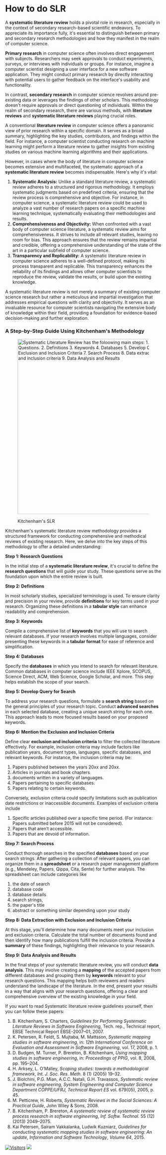 # How to do SLR

A **systematic literature review** holds a pivotal role in research, especially in the context of secondary research-based scientific endeavors. To appreciate its importance fully, it's essential to distinguish between primary and secondary research methodologies and how they manifest in the realm of computer science.

**Primary research** in computer science often involves direct engagement with subjects. Researchers may seek approvals to conduct experiments, surveys, or interviews with individuals or groups. For instance, imagine a computer scientist designing a user interface for a new software application. They might conduct primary research by directly interacting with potential users to gather feedback on the interface's usability and functionality.

In contrast, **secondary research** in computer science revolves around pre-existing data or leverages the findings of other scholars. This methodology doesn't require approvals or direct questioning of individuals. Within the realm of secondary research, there are various methods, with **literature reviews** and **systematic literature reviews** playing crucial roles.

A conventional **literature review** in computer science offers a panoramic view of prior research within a specific domain. It serves as a broad summary, highlighting the key studies, contributors, and findings within the field. For instance, a computer scientist conducting research on machine learning might perform a literature review to gather insights from existing studies on various machine learning algorithms and their applications.

However, in cases where the body of literature in computer science becomes extensive and multifaceted, the systematic approach of a **systematic literature review** becomes indispensable. Here's why it's vital:

1. **Systematic Analysis:** Unlike a standard literature review, a systematic review adheres to a structured and rigorous methodology. It employs systematic judgments based on predefined criteria, ensuring that the review process is comprehensive and objective. For instance, in computer science, a systematic literature review could be used to analyze a vast number of research papers on a specific machine learning technique, systematically evaluating their methodologies and results.
2. **Comprehensiveness and Objectivity:** When confronted with a vast body of computer science literature, a systematic review aims for comprehensiveness. It strives to include all relevant studies, leaving no room for bias. This approach ensures that the review remains impartial and credible, offering a comprehensive understanding of the state of the art in a particular subfield of computer science.
3. **Transparency and Replicability:** A systematic literature review in computer science adheres to a well-defined protocol, making its process transparent and replicable. This transparency enhances the reliability of its findings and allows other computer scientists to reproduce the review, validate the results, or build upon the existing knowledge.

A systematic literature review is not merely a summary of existing computer science research but rather a meticulous and impartial investigation that addresses empirical questions with clarity and objectivity. It serves as an invaluable resource for computer scientists navigating the extensive body of knowledge within their field, providing a foundation for evidence-based decision-making and further exploration.

### A Step-by-Step Guide Using Kitchenham's Methodology

<figure><img src="https://miro.medium.com/v2/resize:fit:1400/1*x74ybVuwIIhtLh68G_2esQ.png" alt="Systematic Literature Review has the foloowing main steps: 1. Research Questions. 2. Definitions 3. Keywords 4. Databases 5. Develop Query for Search 6. Exclusion and Inclusion Criteria 7. Search Process 8. Data extraction with exclusion and inclusion criteria 9. Data Analysis and Results" width="563"><figcaption><p>Kitchenham's SLR</p></figcaption></figure>

Kitchenham's systematic literature review methodology provides a structured framework for conducting comprehensive and methodical reviews of existing research. Here, we delve into the key steps of this methodology to offer a detailed understanding:

**Step 1: Research Questions**

In the initial step of a **systematic literature review**, it's crucial to define the **research questions** that will guide your study. These questions serve as the foundation upon which the entire review is built.

**Step 2: Definitions**

In most scholarly studies, specialized terminology is used. To ensure clarity and precision in your review, provide **definitions** for key terms used in your research. Organizing these definitions in a **tabular style** can enhance readability and comprehension.

**Step 3: Keywords**

Compile a comprehensive list of **keywords** that you will use to search relevant databases. If your research involves multiple languages, consider presenting these keywords in a **tabular format** for ease of reference and simplification.

**Step 4: Databases**

Specify the **databases** in which you intend to search for relevant literature. Common databases in computer science include IEEE Xplore, SCOPUS, Science Direct, ACM, Web Science, Google Scholar, and more. This step helps establish the scope of your search.

**Step 5: Develop Query for Search**

To address your research questions, formulate a **search string** based on the general principles of your research topic. Conduct **advanced searches** in each selected database, creating a unique search string for each one. This approach leads to more focused results based on your proposed keywords.

**Step 6: Mention the Exclusion and Inclusion Criteria**

Define clear **exclusion and inclusion criteria** to filter the collected literature effectively. For example, inclusion criteria may include factors like publication years, document types, languages, specific databases, and relevant keywords. For instance, the inclusion criteria may be:&#x20;

1. Papers published between the years 20xx and 20xx.&#x20;
2. Articles in journals and book chapters&#x20;
3. documents written in a variety of languages.&#x20;
4. Papers pertaining to specific databases.&#x20;
5. Papers relating to certain keywords.

Conversely, exclusion criteria could specify limitations such as publication date restrictions or inaccessible documents. Examples of exclusion criteria include&#x20;

1. Specific articles published over a specific time period. (For instance: Papers submitted before 2015 will not be considered).&#x20;
2. Papers that aren’t accessible.&#x20;
3. Papers that are devoid of information.

**Step 7: Search Process**

Conduct thorough searches in the specified **databases** based on your search strings. After gathering a collection of relevant papers, you can organize them in a **spreadsheet** or a research paper management platform (e.g., Mendeley, Papers, Qippa, Cita, Sente) for further analysis. The spreadsheet can include categories like

1. the date of search
2. database code
3. database details
4. search strings,&#x20;
5. the paper's title&#x20;
6. abstract or something similar depending upon your study

**Step 8: Data Extraction with Exclusion and Inclusion Criteria**

At this stage, you'll determine how many documents meet your inclusion and exclusion criteria. Calculate the total number of documents found and then identify how many publications fulfill the inclusion criteria. Provide a **summary** of these findings, highlighting their relevance to your research.

**Step 9: Data Analysis and Results**

In the final steps of your systematic literature review, you will conduct **data analysis**. This may involve creating a **mapping** of the accepted papers from different databases and grouping them by **keywords** relevant to your research questions. This mapping helps both reviewers and readers understand the landscape of the literature. In the end, present your results in a way that aligns with your research questions, offering a clear and comprehensive overview of the existing knowledge in your field.

If you want to read Systematic literature review guidelines yourself, then you can follow these papers:

1. B. Kitchenham, S. Charters, _Guidelines for Performing Systematic Literature Reviews in Software Engineering_, Tech. rep., Technical report, EBSE Technical Report EBSE-2007–01, 2007.
2. K. Petersen, R. Feldt, S. Mujtaba, M. Mattsson, _Systematic mapping studies in software engineering_, in: _12th International Conference on Evaluation and Assessment in Software Engineering_, vol. 17, 2008, p. 1.
3. D. Budgen, M. Turner, P. Brereton, B. Kitchenham, _Using mapping studies in software engineering_, in: _Proceedings of PPIG_, vol. 8, 2008, pp. 195–204.
4. H. Arksey, L. O’Malley, _Scoping studies: towards a methodological framework_, _Int. J. Soc. Res. Meth._ 8 (1) (2005) 19–32.
5. J. Biolchini, P.G. Mian, A.C.C. Natali, G.H. Travassos, _Systematic review in software engineering_, _System Engineering and Computer Science Department COPPE/UFRJ, Technical Report ES_ vol. 679(05), 2005, p. 45.
6. M. Petticrew, H. Roberts, _Systematic Reviews in the Social Sciences: A Practical Guide_, John Wiley & Sons, 2008.
7. B. Kitchenham, P. Brereton, _A systematic review of systematic review process research in software engineering_, _Inf. Softw. Technol._ 55 (12) (2013) 2049–2075.
8. Kai Petersen, Sairam Vakkalanka, Ludwik Kuzniarz, _Guidelines for conducting systematic mapping studies in software engineering: An update_, _Information and Software Technology_, _Volume 64_, 2015.

[![Visitors](https://api.visitorbadge.io/api/visitors?path=https%3A%2F%2Fgithub.com%2Fdrshahizan&labelColor=%23697689&countColor=%23555555&style=plastic)](https://visitorbadge.io/status?path=https%3A%2F%2Fgithub.com%2Fdrshahizan)
![](https://hit.yhype.me/github/profile?user_id=81284918)